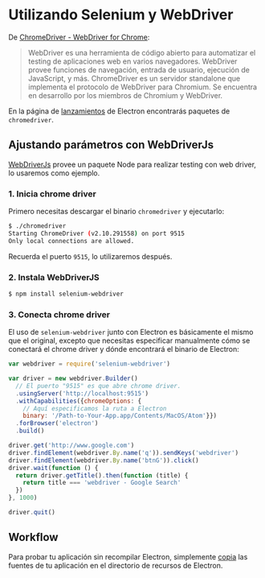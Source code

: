 # Utilizando Selenium y WebDriver

De [ChromeDriver - WebDriver for Chrome][chrome-driver]:

> WebDriver es una herramienta de código abierto para automatizar el testing de aplicaciones web
> en varios navegadores. WebDriver provee funciones de navegación, entrada de usuario,
> ejecución de JavaScript, y más. ChromeDriver es un servidor standalone que implementa
> el protocolo de WebDriver para Chromium. Se encuentra en desarrollo por los miembros de 
> Chromium y WebDriver.

En la página de [lanzamientos](https://github.com/electron/electron/releases) de Electron encontrarás paquetes de `chromedriver`.

## Ajustando parámetros con WebDriverJs

[WebDriverJs](https://code.google.com/p/selenium/wiki/WebDriverJs) provee
un paquete Node para realizar testing con web driver, lo usaremos como ejemplo.

### 1. Inicia chrome driver

Primero necesitas descargar el binario `chromedriver` y ejecutarlo:

```bash
$ ./chromedriver
Starting ChromeDriver (v2.10.291558) on port 9515
Only local connections are allowed.
```

Recuerda el puerto `9515`, lo utilizaremos después.

### 2. Instala WebDriverJS

```bash
$ npm install selenium-webdriver
```

### 3. Conecta chrome driver

El uso de `selenium-webdriver` junto con Electron es básicamente el mismo que el original,
excepto que necesitas especificar manualmente cómo se conectará el chrome driver
y dónde encontrará el binario de Electron:

```javascript
var webdriver = require('selenium-webdriver')

var driver = new webdriver.Builder()
  // El puerto "9515" es que abre chrome driver.
  .usingServer('http://localhost:9515')
  .withCapabilities({chromeOptions: {
    // Aquí especificamos la ruta a Electron
    binary: '/Path-to-Your-App.app/Contents/MacOS/Atom'}})
  .forBrowser('electron')
  .build()

driver.get('http://www.google.com')
driver.findElement(webdriver.By.name('q')).sendKeys('webdriver')
driver.findElement(webdriver.By.name('btnG')).click()
driver.wait(function () {
  return driver.getTitle().then(function (title) {
    return title === 'webdriver - Google Search'
  })
}, 1000)

driver.quit()
```

## Workflow

Para probar tu aplicación sin recompilar Electron, simplemente [copia](https://github.com/electron/electron/blob/master/docs/tutorial/application-distribution.md) las fuentes de tu aplicación en el directorio de recursos de Electron.

[chrome-driver]: https://sites.google.com/a/chromium.org/chromedriver/


